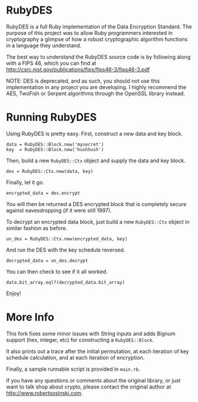 RubyDES
=======

RubyDES is a full Ruby implementation of the Data Encryption Standard.  The purpose of this 
project was to allow Ruby programmers interested in cryptography a glimpse of how a robust 
cryptographic algorithm functions in a language they understand.

The best way to understand the RubyDES source code is by following along with a FIPS 46, 
which you can find at http://csrc.nist.gov/publications/fips/fips46-3/fips46-3.pdf

NOTE: DES is deprecated, and as such, you should not use this implementation in any project you 
are developing.  I highly recommend the AES, TwoFish or Serpent algorithms through the OpenSSL 
library instead.

Running RubyDES
===============

Using RubyDES is pretty easy.  First, construct a new data and key block.

    data = RubyDES::Block.new('mysecret')
    key  = RubyDES::Block.new('hushhush')

Then, build a new `RubyDES::Ctx` object and supply the data and key block.

    des = RubyDES::Ctx.new(data, key)

Finally, let it go.

    encrypted_data = des.encrypt

You will then be returned a DES encrypted block that is completely secure against eavesdropping 
(if it were still 1997).

To decrypt an encrypted data block, just build a new `RubyDES::Ctx` object in similar 
fashion as before.

    un_des = RubyDES::Ctx.new(encrypted_data, key)

And run the DES with the key schedule reversed.

    decrypted_data = un_des.decrypt

You can then check to see if it all worked.

    data.bit_array.eql?(decrypted_data.bit_array)

Enjoy!


More Info
=========

This fork fixes some minor issues with String inputs and adds Bignum support (hex, integer, etc) for constructing a `RubyDES::Block`.

It also prints out a trace after the initial permutation, at each iteration of key schedule calculation, and at each iteration of encryption.

Finally, a sample runnable script is provided in `main.rb`.

If you have any questions or comments about the original library, or just want to talk shop about crypto, please contact the original author at http://www.robertsosinski.com.
